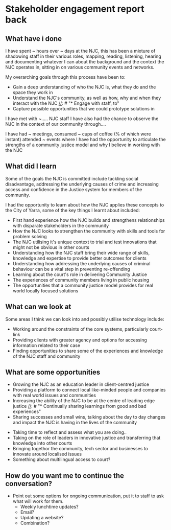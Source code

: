 # Stakeholder engagement report back
## What have i done
I have spent ~ hours over ~ days at the NJC, this has been a mixture of shadowing staff in their various roles, mapping, reading, listening, hearing and documenting whatever I can about the background and the context the NJC operates in, sitting in on various community events and networks.

[//]: # "My aim was to understand who the NJC works with, how they support the community, current practices and areas that could be enhanced."

My overarching goals through this process have been to:
* Gain a deep understanding of who the NJC is, what they do and the space they work in
* Understand the NJC's community, as well as how, why and when they interact with the NJC
[//]: # "* Engage with staff, to"
* Capture possible opportunities that we could prototype solutions in

I have met with ~..... NJC staff
I have also had the chance to observe the NJC in the context of our community through....

I have had ~ meetings, consumed ~ cups of coffee (% of which were instant) attended ~ events where I have had the opportunity to articulate the strengths of a community justice model and why I believe in working with the NJC

## What did I learn
Some of the goals the NJC is committed include tackling social disadvantage, addressing the underlying causes of crime and increasing access and confidence in the Justice system for members of the community.

I had the opportunity to learn about how the NJC applies these concepts to the City of Yarra, some of the key things I learnt about included:

* First hand experience how the NJC builds and strengthens relationships with disparate stakeholders in the community
* How the NJC looks to strengthen the community with skills and tools for problem solving
* The NJC utilising it's unique context to trial and test innovations that might not be obvious in other courts
* Understanding how the NJC staff bring their wide range of skills, knowledge and expertise to provide better outcomes for clients
* Understanding how addressing the underlying causes of criminal behaviour can be a vital step in preventing re-offending
* Learning about the court's role in delivering Community Justice
* The experiences of community members living in public housing
* The opportunities that a community justice model provides for real world locally focused solutions

[//]: # "## What has surprised me?"
[//]: # "Staff have been eager to help me get involved in the work they do, allowing me to have a deeper and clearer insight into how community justice is lived out in the City of Yarra."

[//]: # "I have also been surprised by the "

[//]: # "One of the most surprising things I've found in my shadowing, has been the level of comfort, ease and trust that exists between the NJC staff, your clients and your community. The strength of the relationships that the NJC has forged not only with the community but with"

[//]: # "I've been wonderfully surprised at the openness, honesty and genuine intrigue I have experienced through my shadowing experience. Staff have been eager to involve me in the work they do, allowing me to have a deeper and clearer insight into exactly how the NJC functions."

[//]: # "* Misconceptions about community justice"
[//]: # "* Why is this model not everywhere?"

## What can we look at
Some areas I think we can look into and possibly utilise technology include:
* Working around the constraints of the core systems, particularly court-link
* Providing clients with greater agency and options for accessing information related to their case
* Finding opportunities to share some of the experiences and knowledge of the NJC staff and community

[//]: # "### Areas to prototype"

## What are some opportunities
* Growing the NJC as an education leader in client-centred justice
* Providing a platform to connect local like-minded people and companies with real world issues and communities
* Increasing the ability of the NJC to be at the centre of leading edge justice
[//]: # "* Continually sharing learnings from good and bad experiences"
* Sharing successes and small wins, talking about the day to day changes and impact the NJC is having in the lives of the community



[//]: # "* Modelling how courts can provide client focussed services"

* Taking time to reflect and assess what you are doing..
* Taking on the role of leaders in innovative justice and transferring that knowledge into other courts
* Bringing togethor the community, tech sector and businesses to innovate around localised issues
* Something about multilingual access to court?

## How do you want me to continue the conversation?
* Point out some options for ongoing communication, put it to staff to ask what will work for them.
  * Weekly lunchtime updates?
  * Email?
  * Updating a website?
  * Combination?
